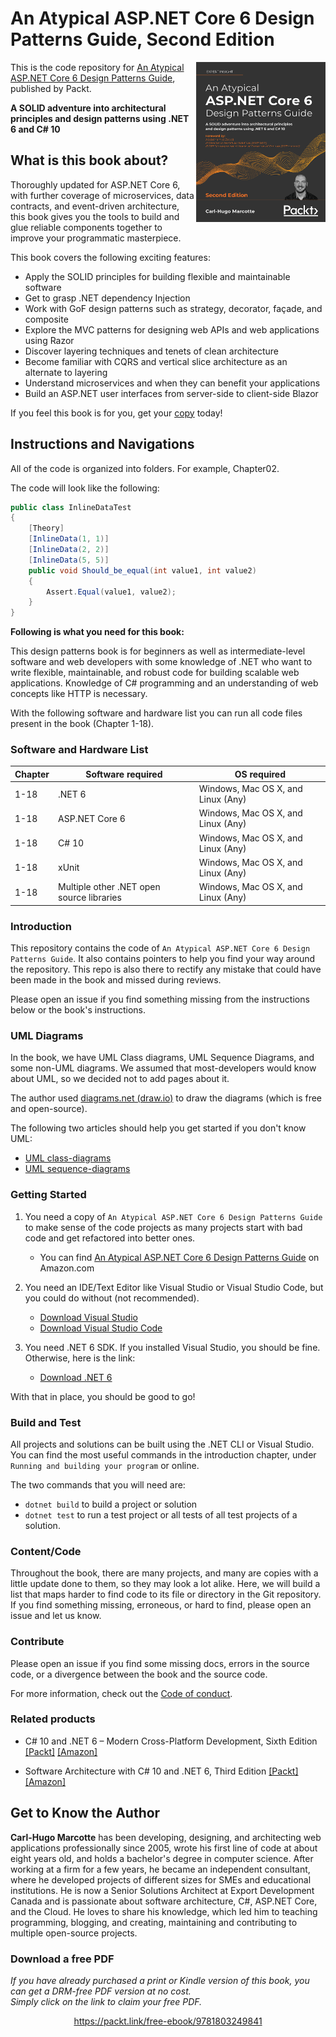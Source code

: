 


# An Atypical ASP.NET Core 6 Design Patterns Guide, Second Edition

<a href="https://www.packtpub.com/product/an-atypical-asp-net-core-6-design-patterns-guide-second-edition/9781803249841"><img src="cover.png?raw=true" alt="An Atypical ASP.NET Core 5 Design Patterns Guide" height="256px" align="right"></a>

This is the code repository for [An Atypical ASP.NET Core 6 Design Patterns Guide](https://www.packtpub.com/product/an-atypical-asp-net-core-6-design-patterns-guide-second-edition/9781803249841), published by Packt.

**A SOLID adventure into architectural principles and design patterns using .NET 6 and C# 10**

## What is this book about?

Thoroughly updated for ASP.NET Core 6, with further coverage of microservices, data contracts, and event-driven architecture, this book gives you the tools to build and glue reliable components together to improve your programmatic masterpiece.

This book covers the following exciting features:

- Apply the SOLID principles for building flexible and maintainable software
- Get to grasp .NET dependency Injection
- Work with GoF design patterns such as strategy, decorator, façade, and composite
- Explore the MVC patterns for designing web APIs and web applications using Razor
- Discover layering techniques and tenets of clean architecture
- Become familiar with CQRS and vertical slice architecture as an alternate to layering
- Understand microservices and when they can benefit your applications
- Build an ASP.NET user interfaces from server-side to client-side Blazor

If you feel this book is for you, get your [copy](https://www.amazon.com/Atypical-ASP-NET-Design-Patterns-Guide/dp/1803249846) today!

## Instructions and Navigations

All of the code is organized into folders. For example, Chapter02.

The code will look like the following:

```csharp
public class InlineDataTest
{
    [Theory]
    [InlineData(1, 1)]
    [InlineData(2, 2)]
    [InlineData(5, 5)]
    public void Should_be_equal(int value1, int value2)
    {
        Assert.Equal(value1, value2);
    }
}
```

**Following is what you need for this book:**

This design patterns book is for beginners as well as intermediate-level software and web developers with some knowledge of .NET who want to write flexible, maintainable, and robust code for building scalable web applications. Knowledge of C# programming and an understanding of web concepts like HTTP is necessary.

With the following software and hardware list you can run all code files present in the book (Chapter 1-18).

### Software and Hardware List

| Chapter | Software required                         | OS required                        |
| ------- | ----------------------------------------- | ---------------------------------- |
| 1-18    | .NET 6                                    | Windows, Mac OS X, and Linux (Any) |
| 1-18    | ASP.NET Core 6                            | Windows, Mac OS X, and Linux (Any) |
| 1-18    | C# 10                                     | Windows, Mac OS X, and Linux (Any) |
| 1-18    | xUnit                                     | Windows, Mac OS X, and Linux (Any) |
| 1-18    | Multiple other .NET open source libraries | Windows, Mac OS X, and Linux (Any) |

### Introduction

This repository contains the code of `An Atypical ASP.NET Core 6 Design Patterns Guide`.
It also contains pointers to help you find your way around the repository.
This repo is also there to rectify any mistake that could have been made in the book and missed during reviews.

Please open an issue if you find something missing from the instructions below or the book's instructions.

### UML Diagrams

In the book, we have UML Class diagrams, UML Sequence Diagrams, and some non-UML diagrams.
We assumed that most-developers would know about UML, so we decided not to add pages about it.

The author used [diagrams.net (draw.io)](https://draw.io) to draw the diagrams (which is free and open-source).

The following two articles should help you get started if you don't know UML:

-   [UML class-diagrams](https://net5.link/UML1)
-   [UML sequence-diagrams](https://net5.link/UML2)

### Getting Started

1. You need a copy of `An Atypical ASP.NET Core 6 Design Patterns Guide` to make sense of the code projects as many projects start with bad code and get refactored into better ones.

    - You can find [An Atypical ASP.NET Core 6 Design Patterns Guide](https://www.amazon.com/Atypical-ASP-NET-Design-Patterns-Guide/dp/1803249846) on Amazon.com

1. You need an IDE/Text Editor like Visual Studio or Visual Studio Code, but you could do without (not recommended).

    - [Download Visual Studio](https://net5.link/VS)
    - [Download Visual Studio Code](https://net5.link/VSC)

1. You need .NET 6 SDK. If you installed Visual Studio, you should be fine. Otherwise, here is the link:

    - [Download .NET 6](https://dotnet.microsoft.com/en-us/download/dotnet/6.0)

With that in place, you should be good to go!

### Build and Test

All projects and solutions can be built using the .NET CLI or Visual Studio.
You can find the most useful commands in the introduction chapter, under `Running and building your program` or online.

The two commands that you will need are:

-   `dotnet build` to build a project or solution
-   `dotnet test` to run a test project or all tests of all test projects of a solution.

### Content/Code

Throughout the book, there are many projects, and many are copies with a little update done to them, so they may look a lot alike.
Here, we will build a list that maps harder to find code to its file or directory in the Git repository.
If you find something missing, erroneous, or hard to find, please open an issue and let us know.

### Contribute

Please open an issue if you find some missing docs, errors in the source code, or a divergence between the book and the source code.

For more information, check out the [Code of conduct](CODE_OF_CONDUCT.md).

### Related products <Other books you may enjoy>

-   C# 10 and .NET 6 – Modern Cross-Platform Development, Sixth Edition [[Packt]](https://www.packtpub.com/product/c-10-and-net-6-modern-cross-platform-development-sixth-edition/9781801077361) [[Amazon]](https://www.amazon.com/10-NET-Cross-Platform-Development-websites/dp/1801077363)

-   Software Architecture with C# 10 and .NET 6, Third Edition [[Packt]](https://www.packtpub.com/product/software-architecture-with-c-10-and-net-6-third-edition/9781803235257) [[Amazon]](https://www.amazon.com/Software-Architecture-NET-solutions-microservices/dp/180323525X)

## Get to Know the Author

**Carl-Hugo Marcotte**
has been developing, designing, and architecting web applications professionally since 2005, wrote his first line of code at about eight years old, and holds a bachelor's degree in computer science.
After working at a firm for a few years, he became an independent consultant, where he developed projects of different sizes for SMEs and educational institutions. He is now a Senior Solutions Architect at Export Development Canada and is passionate about software architecture, C#, ASP.NET Core, and the Cloud.
He loves to share his knowledge, which led him to teaching programming, blogging, and creating, maintaining and contributing to multiple open-source projects.
### Download a free PDF

 <i>If you have already purchased a print or Kindle version of this book, you can get a DRM-free PDF version at no cost.<br>Simply click on the link to claim your free PDF.</i>
<p align="center"> <a href="https://packt.link/free-ebook/9781803249841">https://packt.link/free-ebook/9781803249841 </a> </p>